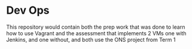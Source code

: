 # Dev Ops

This repository would contain both the prep work that was done to learn how to use Vagrant and the assessment that implements 2 VMs one with Jenkins, and one without, and both use the ONS project from Term 1
